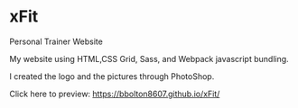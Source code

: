 # xFit

Personal Trainer Website

My website using HTML,CSS Grid, Sass, and Webpack javascript bundling.

I created the logo and the pictures through PhotoShop.

Click here to preview: https://bbolton8607.github.io/xFit/
